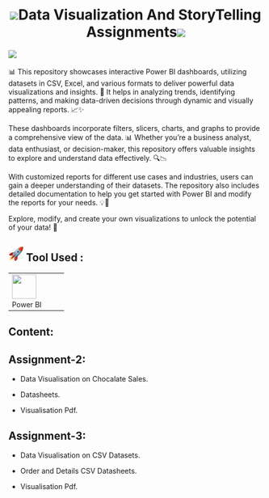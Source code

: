 <h1 align="center"><img src="https://media.giphy.com/media/iY8CRBdQXODJSCERIr/giphy.gif" width="60">Data Visualization And StoryTelling Assignments<img src="https://media.giphy.com/media/iY8CRBdQXODJSCERIr/giphy.gif" width="60"></h1>
<img src="https://user-images.githubusercontent.com/74038190/212284100-561aa473-3905-4a80-b561-0d28506553ee.gif" width="full">

📊 This repository showcases interactive Power BI dashboards, utilizing datasets in CSV, Excel, and various formats to deliver powerful data visualizations and insights. 🚀 It helps in analyzing trends, identifying patterns, and making data-driven decisions through dynamic and visually appealing reports. 📈✨

These dashboards incorporate filters, slicers, charts, and graphs to provide a comprehensive view of the data. 📊 Whether you’re a business analyst, data enthusiast, or decision-maker, this repository offers valuable insights to explore and understand data effectively. 🔍📉

With customized reports for different use cases and industries, users can gain a deeper understanding of their datasets. The repository also includes detailed documentation to help you get started with Power BI and modify the reports for your needs. 💡📂

Explore, modify, and create your own visualizations to unlock the potential of your data! 🚀

<h2><img src="https://github.com/hiteshpatil2005/hiteshpatil2005/blob/main/Assest/stats.gif" height="30"> Tool Used : </h2>
<table>
    <tr>
        <td width="96">
            <img src="https://uxwing.com/wp-content/themes/uxwing/download/brands-and-social-media/power-bi-icon.png" width="48" height="48" />
            <br>Power BI
        </td>
    </tr>
</table>

<h2>Content:</h2>

## Assignment-2:
    
- Data Visualisation on Chocalate Sales.

- Datasheets.

- Visualisation Pdf.

 ## Assignment-3:
    
- Data Visualisation on CSV Datasets.

- Order and Details CSV Datasheets.

- Visualisation Pdf.


